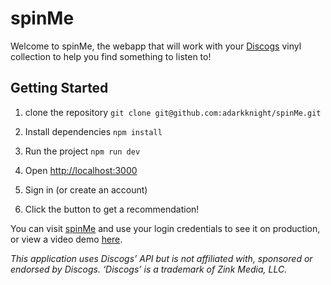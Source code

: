 
# spinMe
Welcome to spinMe, the webapp that will work with your [Discogs](https://www.discogs.com/) vinyl collection to help you find something to listen to!


## Getting Started
1. clone the repository
```git clone git@github.com:adarkknight/spinMe.git```

2. Install dependencies
```npm install```

3. Run the project
```npm run dev```

4. Open [http://localhost:3000](http://localhost:3000)

5. Sign in (or create an account)

6. Click the button to get a recommendation!

 
You can visit [spinMe](https://spinme.onrender.com) and use your login credentials to see it on production, or view a video demo [here](https://recordit.co/DGBf8WKP2W).


_This application uses Discogs’ API but is not affiliated with, sponsored or endorsed by Discogs. ‘Discogs’ is a trademark of Zink Media, LLC._
